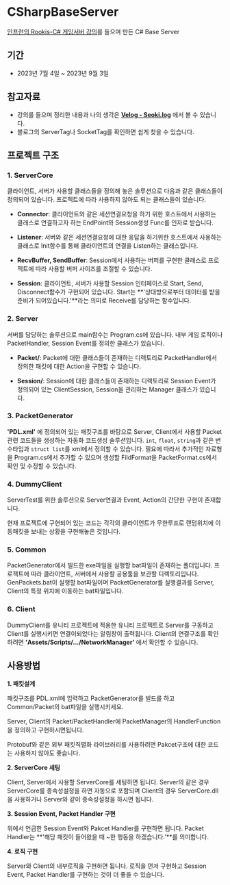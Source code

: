 # CSharpBaseServer
[인프런의 Rookis-C# 게임서버 강의](https://www.inflearn.com/course/%EC%9C%A0%EB%8B%88%ED%8B%B0-mmorpg-%EA%B0%9C%EB%B0%9C-part4/dashboard)를 들으며 만든 C# Base Server

## 기간
* 2023년 7월 4일 ~ 2023년 9월 3일

## 참고자료
* 강의를 들으며 정리한 내용과 나의 생각은 **[Velog - Seoki.log](https://velog.io/@pkoi5088)** 에서 볼 수 있습니다.
* 블로그의 ServerTag나 SocketTag를 확인하면 쉽게 찾을 수 있습니다.

## 프로젝트 구조
### 1. ServerCore

클라이언트, 서버가 사용할 클래스들을 정의해 놓은 솔루션으로 다음과 같은 클래스들이 정의되어 있습니다. 프로젝트에 따라 사용하지 않아도 되는 클래스들이 있습니다.

* **Connector**: 클라이언트와 같은 세션연결요청을 하기 위한 호스트에서 사용하는 클래스로 연결하고자 하는 EndPoint와 Session생성 Func를 인자로 받습니다.

* **Listener**: 서버와 같은 세션연결요청에 대한 응답을 하기위한 호스트에서 사용하는 클래스로 Init함수를 통해 클라이언트의 연결을 Listen하는 클래스입니다.

* **RecvBuffer, SendBuffer**: Session에서 사용하는 버퍼를 구현한 클래스로 프로젝트에 따라 사용할 버퍼 사이즈를 조절할 수 있습니다.

* **Session**: 클라이언트, 서버가 사용할 Session 인터페이스로 Start, Send, Disconnect함수가 구현되어 있습니다. Start는 **'상대방으로부터 데이터를 받을 준비가 되어있습니다.'**라는 의미로 Receive를 담당하는 함수입니다.

### 2. Server
서버를 담당하는 솔루션으로 main함수는 Program.cs에 있습니다. 내부 게임 로직이나 PacketHandler, Session Event를 정의한 클래스가 있습니다.

* **Packet/**: Packet에 대한 클래스들이 존재하는 디렉토리로 PacketHandler에서 정의한 패킷에 대한 Action을 구현할 수 있습니다.

* **Session/**: Session에 대한 클래스들이 존재하는 디렉토리로 Session Event가 정의되어 있는 ClientSession, Session을 관리하는 Manager 클래스가 있습니다.

### 3. PacketGenerator

**'PDL.xml'** 에 정의되어 있는 패킷구조를 바탕으로 Server, Client에서 사용할 Packet관련 코드들을 생성하는 자동화 코드생성 솔루션입니다. `int`, `float`, `string`과 같은 변수타입과 `struct list`를 xml에서 정의할 수 있습니다. 필요에 따라서 추가적인 자료형을 Program.cs에서 추가할 수 있으며 생성할 FildFormat을 PacketFormat.cs에서 확인 및 수정할 수 있습니다.

### 4. DummyClient
ServerTest를 위한 솔루션으로 Server연결과 Event, Action의 간단한 구현이 존재합니다.

현재 프로젝트에 구현되어 있는 코드는 각각의 클라이언트가 무한루프로 랜덤위치에 이동패킷을 보내는 상황을 구현해놓은 것입니다.

### 5. Common
PacketGenerator에서 빌드한 exe파일을 실행할 bat파일이 존재하는 폴더입니다. 프로젝트에 따라 클라이언트, 서버에서 사용할 공용툴을 보관할 디렉토리입니다. GenPackets.bat이 실행할 bat파일이며 PacketGenerator를 실행결과를 Server, Client의 특정 위치에 이동하는 bat파일입니다.

### 6. Client
DummyClient를 유니티 프로젝트에 적용한 유니티 프로젝트로 Server를 구동하고 Client를 실행시키면 연결이되었다는 알림창이 출력됩니다. Client의 연결구조를 확인하려면 **'Assets/Scripts/.../NetworkManager'** 에서 확인할 수 있습니다.

## 사용방법

**1. 패킷설계**

패킷구조를 PDL.xml에 입력하고 PacketGenerator를 빌드를 하고 Common/Packet의 bat파일을 실행시키세요.

Server, Client의 Packet/PacketHandler에 PacketManager의 HandlerFunction을 정의하고 구현하시면됩니다.

Protobuf와 같은 외부 패킷직렬화 라이브러리를 사용하려면 Pakcet구조에 대한 코드는 사용하지 않아도 좋습니다.

**2. ServerCore 세팅**

Client, Server에서 사용할 ServerCore를 세팅하면 됩니다. Server의 같은 경우 ServerCore를 종속성설정을 하면 자동으로 포함되며 Client의 경우 ServerCore.dll을 사용하거나 Server와 같이 종속성설정을 하시면 됩니다.

**3. Session Event, Packet Handler 구현**

위에서 언급한 Session Event와 Pakcet Handler를 구현하면 됩니다. Packet Handler는 **'해당 패킷이 들어왔을 때 ~한 행동을 하겠습니다.'**를 의미합니다.

**4. 로직 구현**

Server와 Client의 내부로직을 구현하면 됩니다. 로직을 먼저 구현하고 Session Event, Packet Handler를 구현하는 것이 더 좋을 수 있습니다.
